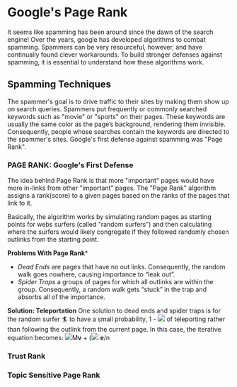 # Google's Page Rank

It seems like spamming has been around since the dawn of the search engine! Over the years, google has developed algorithms to combat spamming. Spammers can be very resourceful, however, and have continually found clever workarounds. To build stronger defenses against spamming, it is essential to understand how these algorithms work.

## Spamming Techniques
The spammer's goal is to drive traffic to their sites by making them show up on search queries. Spammers put frequently or commonly searched keywords such as "movie" or "sports" on their pages. These keywords are usually the same color as the page’s background, rendering them invisible. Consequently, people whose searches contain the keywords are directed to the spammer's sites. Google's first defense against spamming was "Page Rank".

### PAGE RANK: Google's First Defense
The idea behind Page Rank is that more "important" pages would have more in-links from other "important" pages. The "Page Rank" algorithm assigns a rank(score) to a given pages based on the ranks of the pages that link to it. 

Basically, the algorithm works by simulating random pages as starting points for webs surfers (called "random surfers”) and then calculating where the surfers would likely congregate if they followed randomly chosen outlinks from the starting point.

**Problems With Page Rank***
+ *Dead Ends* are pages that have no out links. Consequently, the random walk goes nowhere, causing importance to “leak out”. 
+ *Spider Traps* a groups of pages for which all outlinks are within the group. Consequently, a random walk gets “stuck” in the trap and absorbs all of the importance.

**Solution: Teleportation**
One solution to dead ends and spider traps is for the random surfer :surfer: to have a small probability, 1 - <img src="https://latex.codecogs.com/gif.latex?{\beta}" /> of teleporting rather than following the outlink from the current page. In this case, the iterative equation becomes:
<img src="https://latex.codecogs.com/gif.latex?{\beta}"/>M**v** + (<img src="https://latex.codecogs.com/gif.latex?{(1-{\beta})"/> **e**/n

### Trust Rank

### Topic Sensitive Page Rank
